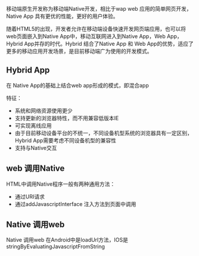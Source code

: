 

移动端原生开发称为移动端Native开发，相比于wap web 应用的简单网页开发，Native App 具有更优的性能，更好的用户体验。

随着HTML5的出现，开发者允许在移动端设备快速开发网页端应用，也可以将web页面嵌入到Native App中，移动互联网进入到Native App，Web App，Hybrid App并存的时代。Hybrid 结合了Native App 和 Web App的优势，适应了更多的移动应用开发场景，是目前移动端广为使用的开发模式。

## Hybrid App
在 Native App的基础上结合web app形成的模式，即混合app

特征：
* 系统和网络资源使用更少
* 支持更新的浏览器特性，而不用兼容低版本IE
* 可实现离线应用
* 由于目前移动设备平台的不统一，不同设备机型系统的浏览器具有一定区别，Hybrid App需要考虑不同设备机型的兼容性
* 支持与Native交互

## web 调用Native
HTML中调用Native程序一般有两种通用方法：
* 通过URI请求
* 通过addJavascriptInterface 注入方法到页面中调用

## Native 调用web
Native 调用web 在Android中是loadUrl方法，IOS是stringByEvaluatingJavascriptFromString